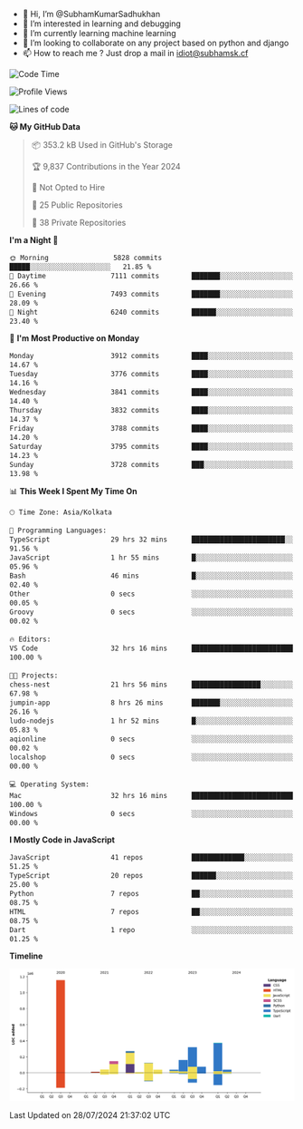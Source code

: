 - 👋 Hi, I’m @SubhamKumarSadhukhan
- 👀 I’m interested in learning and debugging
- 🌱 I’m currently learning machine learning
- 💞️ I’m looking to collaborate on any project based on python and django
- 📫 How to reach me ?
      Just drop a mail in idiot@subhamsk.cf

<!---
SubhamKumarSadhukhan/SubhamKumarSadhukhan is a ✨ special ✨ repository because its `README.md` (this file) appears on your GitHub profile.
You can click the Preview link to take a look at your changes.
--->


<!--START_SECTION:waka-->
![Code Time](http://img.shields.io/badge/Code%20Time-2%2C354%20hrs%2016%20mins-blue)

![Profile Views](http://img.shields.io/badge/Profile%20Views-1-blue)

![Lines of code](https://img.shields.io/badge/From%20Hello%20World%20I%27ve%20Written-2.8%20million%20lines%20of%20code-blue)

**🐱 My GitHub Data** 

> 📦 353.2 kB Used in GitHub's Storage 
 > 
> 🏆 9,837 Contributions in the Year 2024
 > 
> 🚫 Not Opted to Hire
 > 
> 📜 25 Public Repositories 
 > 
> 🔑 38 Private Repositories 
 > 
**I'm a Night 🦉** 

```text
🌞 Morning                5828 commits        █████░░░░░░░░░░░░░░░░░░░░   21.85 % 
🌆 Daytime                7111 commits        ███████░░░░░░░░░░░░░░░░░░   26.66 % 
🌃 Evening                7493 commits        ███████░░░░░░░░░░░░░░░░░░   28.09 % 
🌙 Night                  6240 commits        ██████░░░░░░░░░░░░░░░░░░░   23.40 % 
```
📅 **I'm Most Productive on Monday** 

```text
Monday                   3912 commits        ████░░░░░░░░░░░░░░░░░░░░░   14.67 % 
Tuesday                  3776 commits        ████░░░░░░░░░░░░░░░░░░░░░   14.16 % 
Wednesday                3841 commits        ████░░░░░░░░░░░░░░░░░░░░░   14.40 % 
Thursday                 3832 commits        ████░░░░░░░░░░░░░░░░░░░░░   14.37 % 
Friday                   3788 commits        ████░░░░░░░░░░░░░░░░░░░░░   14.20 % 
Saturday                 3795 commits        ████░░░░░░░░░░░░░░░░░░░░░   14.23 % 
Sunday                   3728 commits        ███░░░░░░░░░░░░░░░░░░░░░░   13.98 % 
```


📊 **This Week I Spent My Time On** 

```text
🕑︎ Time Zone: Asia/Kolkata

💬 Programming Languages: 
TypeScript               29 hrs 32 mins      ███████████████████████░░   91.56 % 
JavaScript               1 hr 55 mins        █░░░░░░░░░░░░░░░░░░░░░░░░   05.96 % 
Bash                     46 mins             █░░░░░░░░░░░░░░░░░░░░░░░░   02.40 % 
Other                    0 secs              ░░░░░░░░░░░░░░░░░░░░░░░░░   00.05 % 
Groovy                   0 secs              ░░░░░░░░░░░░░░░░░░░░░░░░░   00.02 % 

🔥 Editors: 
VS Code                  32 hrs 16 mins      █████████████████████████   100.00 % 

🐱‍💻 Projects: 
chess-nest               21 hrs 56 mins      █████████████████░░░░░░░░   67.98 % 
jumpin-app               8 hrs 26 mins       ███████░░░░░░░░░░░░░░░░░░   26.16 % 
ludo-nodejs              1 hr 52 mins        █░░░░░░░░░░░░░░░░░░░░░░░░   05.83 % 
aqionline                0 secs              ░░░░░░░░░░░░░░░░░░░░░░░░░   00.02 % 
localshop                0 secs              ░░░░░░░░░░░░░░░░░░░░░░░░░   00.00 % 

💻 Operating System: 
Mac                      32 hrs 16 mins      █████████████████████████   100.00 % 
Windows                  0 secs              ░░░░░░░░░░░░░░░░░░░░░░░░░   00.00 % 
```

**I Mostly Code in JavaScript** 

```text
JavaScript               41 repos            █████████████░░░░░░░░░░░░   51.25 % 
TypeScript               20 repos            ██████░░░░░░░░░░░░░░░░░░░   25.00 % 
Python                   7 repos             ██░░░░░░░░░░░░░░░░░░░░░░░   08.75 % 
HTML                     7 repos             ██░░░░░░░░░░░░░░░░░░░░░░░   08.75 % 
Dart                     1 repo              ░░░░░░░░░░░░░░░░░░░░░░░░░   01.25 % 
```



**Timeline**

![Lines of Code chart](https://raw.githubusercontent.com/SubhamKumarSadhukhan/SubhamKumarSadhukhan/main/assets/bar_graph.png)


 Last Updated on 28/07/2024 21:37:02 UTC
<!--END_SECTION:waka-->
